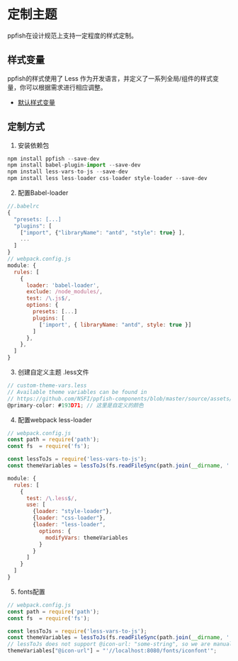 # 定制主题
ppfish在设计规范上支持一定程度的样式定制。

## 样式变量
ppfish的样式使用了 Less 作为开发语言，并定义了一系列全局/组件的样式变量，你可以根据需求进行相应调整。
 - [默认样式变量](https://github.com/NSFI/ppfish-components/blob/master/source/assets/css/themes/default.less)

## 定制方式


1.  安装依赖包


```js
npm install ppfish --save-dev
npm install babel-plugin-import --save-dev
npm install less-vars-to-js --save-dev
npm install less less-loader css-loader style-loader --save-dev
```
  
  
2.  配置Babel-loader


```js
//.babelrc
{ 
  "presets: [...]
  "plugins": [
    ["import", {"libraryName": "antd", "style": true} ],
    ...
  ]
}
// webpack.config.js
module: {
  rules: [
    {
      loader: 'babel-loader',
      exclude: /node_modules/,
      test: /\.js$/,
      options: {
        presets: [...]
        plugins: [
          ['import', { libraryName: "antd", style: true }]
        ]
      },
    },
  ]
}
```


3.  创建自定义主题 .less文件


```js
// custom-theme-vars.less
// Available theme variables can be found in
// https://github.com/NSFI/ppfish-components/blob/master/source/assets/css/themes/default.less
@primary-color: #193D71; // 这里是自定义的颜色
```

4.  配置webpack less-loader


```js
// webpack.config.js
const path = require('path');
const fs  = require('fs');

const lessToJs = require('less-vars-to-js');
const themeVariables = lessToJs(fs.readFileSync(path.join(__dirname, './custom-theme-vars.less'), 'utf8'));

module: {
  rules: [
    {
      test: /\.less$/,
      use: [
        {loader: "style-loader"},
        {loader: "css-loader"},
        {loader: "less-loader",
          options: {
            modifyVars: themeVariables
          }
        }
      ]
    }
  ]
}
```
  
  
5. fonts配置


```js
// webpack.config.js
const path = require('path');
const fs  = require('fs');

const lessToJs = require('less-vars-to-js');
const themeVariables = lessToJs(fs.readFileSync(path.join(__dirname, './custom-theme-vars.less'), 'utf8'));
// lessToJs does not support @icon-url: "some-string", so we are manually adding it to the produced themeVariables js object here
themeVariables["@icon-url"] = "'//localhost:8080/fonts/iconfont'";
```
